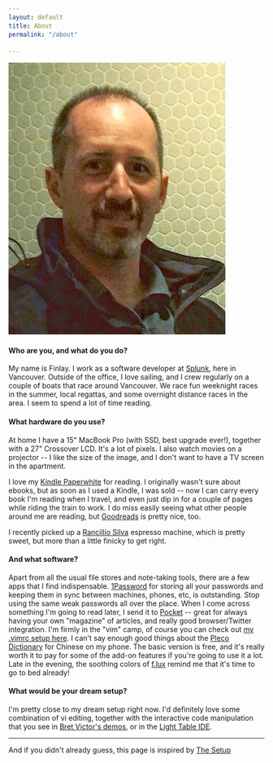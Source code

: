 ```yaml
---
layout: default
title: About
permalink: "/about"

---
```

![](/files/2016-small.jpeg)

#### Who are you, and what do you do?

My name is Finlay. I work as a software developer at [Splunk](https://splunk.com/),
here in Vancouver. Outside of the office, I love sailing, and I crew regularly
on a couple of boats that race around Vancouver. We race fun weeknight races
in the summer, local regattas, and some overnight distance races in the area.
I seem to spend a lot of time reading.

#### What hardware do you use?

At home I have a 15" MacBook Pro (with SSD, best upgrade ever!), together with
a 27" Crossover LCD. It's a lot of pixels. I also watch movies on a projector
\-- I like the size of the image, and I don't want to have a TV screen in the
apartment.

I love my [Kindle Paperwhite](http://www.amazon.ca/Kindle-Paperwhite-Ereader/dp/B00CTUKFNQ)
for reading. I originally wasn't sure about ebooks, but
as soon as I used a Kindle, I was sold -- now I can carry every book I'm
reading when I travel, and even just dip in for a couple of pages while riding
the train to work. I do miss easily seeing what other people around me are
reading, but [Goodreads](https://www.goodreads.com/user/show/6607576-finlay)
is pretty nice, too.

I recently picked up a [Rancillio Silva](https://www.google.ca/search?q=rancilio+silvia&tbm=isch)
espresso machine, which is pretty sweet, but more than a little finicky to get right.

#### And what software?

Apart from all the usual file stores and note-taking tools, there are a few
apps that I find indispensable. [1Password](https://agilebits.com/onepassword)
for storing all your passwords and keeping them in sync between machines,
phones, etc, is outstanding. Stop using the same weak passwords all over the
place. When I come across something I'm going to read later, I send it to
[Pocket](https://getpocket.com/) -- great for always having your own
"magazine" of articles, and really good browser/Twitter integration. I'm
firmly in the "vim" camp, of course you can check out [my .vimrc setup
here](https://github.com/findango/dotfiles). I can't say enough good things
about the [Pleco Dictionary](https://www.pleco.com/) for Chinese on my phone.
The basic version is free, and it's really worth it to pay for some of the
add-on features if you're going to use it a lot. Late in the evening, the
soothing colors of [f.lux](https://justgetflux.com/) remind me that it's
time to go to bed already!

#### What would be your dream setup?

I'm pretty close to my dream setup right now. I'd definitely love some
combination of vi editing, together with the interactive code manipulation
that you see in [Bret Victor's
demos](https://www.youtube.com/watch?v=PUv66718DII), or in the [Light Table
IDE](http://www.lighttable.com/).

***

And if you didn't already guess, this page is inspired by [The Setup](http://usesthis.com/)
